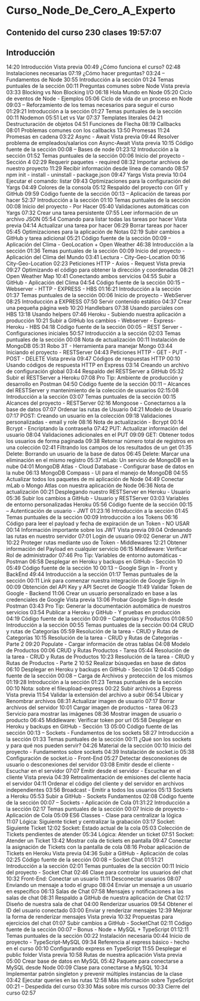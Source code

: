 # Curso_Node_De_Cero_A_Experto

## Contenido del curso 230 clases 19:57:07

## Introducción
14:20
Introducción
Vista previa
00:49
¿Cómo funciona el curso?
02:48
Instalaciones necesarias
07:19
¿Cómo hacer preguntas? 
03:24
–
Fundamentos de Node
30:55
Introducción a la sección
01:24
Temas puntuales de la sección
00:11
Preguntas comunes sobre Node
Vista previa
03:33
Blocking vs Non Blocking I/O 
06:18
Hola Mundo en Node
05:20
Ciclo de eventos de Node - Ejemplos
05:06
Ciclo de vida de un proceso en Node 
09:03
–
Reforzamiento de los temas necesarios para seguir el curso
01:29:21
Introducción a la sección
01:27
Temas puntuales de la sección 
00:11
Nodemon 
05:51
Let vs Var 
07:37
Templates literales
04:21
Destructuración de objetos 
04:51
Funciones de Flecha
08:19
Callbacks
08:01
Problemas comunes con los callbacks
13:50
Promesas 
11:24
Promesas en cadena 
03:22
Async - Await 
Vista previa
09:44
Resolver problema de empleados/salarios con Async-Await 
Vista previa
10:15
Código fuente de la sección 
00:08
–
Bases de node
01:23:12
Introducción a la sección 
01:52
Temas puntuales de la sección
00:06
Inicio del proyecto - Sección 4
02:29
Requerir paquetes - required 
08:32
Importar archivos de nuestro proyecto
11:29
Recibir información desde línea de comando 
08:57
npm init - install - uninstall - package.json 
09:47
Yargs 
Vista previa
10:04
Ejecutar el comando: listar 
09:43
Optimizaciones para la configuración del Yargs
04:49
Colores de la consola 
05:12
Respaldo del proyecto con GIT y GitHub 
09:59
Código fuente de la sección 
00:13
–
Aplicación de tareas por hacer
52:37
Introducción a la sección 
01:10
Temas puntuales de la sección 
00:08
Inicio del proyecto - Por Hacer 
05:40
Validaciones automáticas con Yargs
07:32
Crear una tarea persistente 
07:55
Leer información de un archivo JSON 
05:54
Comando para listar todas las tareas por hacer 
Vista previa
04:14
Actualizar una tarea por hacer 
06:29
Borrar tareas por hacer 
05:45
Optimizaciones para la aplicación de Notas 
02:19
Subir cambios a GitHub y tarea adicional 
05:21
Código fuente de la sección 
00:09
–
Aplicación del Clima - GeoLocation + Open Weather
46:38
Introducción a la sección 
01:36
Temas puntuales de la sección
00:09
Inicio del proyecto - Aplicación del Clima del Mundo 
03:41
Lectura - City-Geo-Location 
00:16
City-Geo-Location 
02:23
Peticiones HTTP - Axios - Request 
Vista previa
09:27
Optimizando el código para obtener la dirección y coordenadas 
08:21
Open Weather Map 
10:41
Conectando ambos servicios
04:55
Subir a GitHub - Aplicación del Clima 
04:54
Código fuente de la sección
00:15
–
Webserver - HTTP - EXPRESS - HBS
01:16:21
Introducción a la sección 
01:37
Temas puntuales de la sección 
00:06
Inicio de proyecto - WebServer 
08:25
Introducción a EXPRESS
07:50
Servir contenido estático
04:37
Crear una pequeña página web 
10:20
Handlebars 
07:38
Usando parciales con HBS 
13:18
Usando helpers
07:46
Heroku - Subiendo nuestra aplicación a producción 
10:21
Subir a GitHub los cambios - Webserver - Express- Heroku - HBS 
04:18
Código fuente de la sección 
00:05
–
REST Server - Configuraciones iniciales
50:57
Introducción a la sección 
02:03
Temas puntuales de la sección 
00:08
Nota de actualización 
00:11
Instalación de MongoDB 
05:31
Robo 3T - Herramienta para manejar Mongo
03:44
Iniciando el proyecto - RESTServer 
04:43
Peticiones HTTP - GET - PUT - POST - DELETE
Vista previa
09:47
Códigos de respuestas HTTP 
00:10
Usando códigos de respuesta HTTP en Express 
03:14
Creando un archivo de configuración global 
03:44
Respaldo del RESTServer a GitHub 
05:32
Subir el RESTServer a Heroku 
07:08
Pro Tip: Ambiente de producción y desarrollo en Postman
04:50
Código fuente de la sección 
00:11
–
Alcances del RESTServer y mantenimiento de la colección de usuarios
02:15:08
Introducción a la sección 
03:07
Temas puntuales de la sección
00:15
Alcances del proyecto - RESTServer 
02:16
Mongoose - Conectarnos a la base de datos 
07:07
Ordenar las rutas de Usuario 
04:21
Modelo de Usuario 
07:17
POST: Creando un usuario en la colección 
09:18
Validaciones personalizadas - email y role
08:16
Nota de actualización - Bcrypt 
00:14
Bcrypt - Encriptando la contraseña
07:42
PUT: Actualizar información del usuario
08:04
Validaciones adicionales en el PUT 
09:09
GET: Obtener todos los usuarios de forma paginada 
09:38
Retornar número total de registros en una colección 
02:41
Filtrando los campos de los resultados de un get 
01:35
Delete: Borrando un usuario de la base de datos 
06:45
Delete: Marcar una eliminación en el mismo registro
05:37
mLab: Un servicio de MongoDB en la nube 
04:01
MongoDB Atlas - Cloud Database - Configurar base de datos en la nube 
06:13
MongoDB Compass - UI para el manejo de MongoDB 
04:55
Actualizar todos los paquetes de mi aplicación de Node 
04:49
Conectar mLab o Mongo Atlas con nuestra aplicación de Node 
06:36
Nota de actualización 
00:21
Desplegando nuestro RESTServer en Heroku - Usuario 
05:36
Subir los cambios a GitHub - Usuario y RESTServer
03:03
Variables de entorno personalizadas Heroku 
05:56
Código fuente de la sección 
00:15
–
Autenticación de usuario - JWT
01:23:16
Introducción a la sección
01:45
Temas puntuales de la sección 
00:09
Introducción a los Tokens 
06:16
Código para leer el payload y fecha de expiración de un Token - NO USAR 
00:14
Información importante sobre los JWT 
Vista previa
09:04
Ordenando las rutas en nuestro servidor 
07:01
Login de usuario 
09:02
Generar un JWT
10:22
Proteger rutas mediante uso de Token - Middlewares 
12:21
Obtener información del Payload en cualquier servicio
06:15
Middleware: Verificar Rol de administrador
07:46
Pro Tip: Variables de entorno automáticas - Postman 
06:58
Desplegar en Heroku y backups en GitHub - Sección 10 
05:49
Código fuente de la sección 10 
00:13
–
Google Sign In - Front y BackEnd
49:44
Introducción a la sección
01:17
Temas puntuales de la sección
00:11
Link para comenzar nuestra integración de Google Sign-In 
00:09
Obtención del API Key y API Secret de Google 
11:49
Validar Token de Google - Backend
11:06
Crear un usuario personalizado en base a las credenciales de Google 
Vista previa
13:06
Probar Google Sign-In desde Postman 
03:43
Pro Tip: Generar la documentación automática de nuestros servicios
03:54
Publicar a Heroku y GitHub - Y pruebas en producción
04:19
Código fuente de la sección
00:09
–
Categorías y Productos
01:08:50
Introducción a la sección
00:55
Temas puntuales de la sección 
00:04
CRUD y rutas de Categorías 
05:59
Resolución de la tarea - CRUD y Rutas de Categorías 
10:15
Resolución de la tarea - CRUD y Rutas de Categorías - Parte 2
09:20
Populate - Cargar información de otras tablas
04:08
Modelo de Productos
00:06
CRUD y Rutas Productos - Tarea 
05:44
Resolución de la tarea - CRUD y Rutas de Productos
10:23
Resolución de la tarea - CRUD y Rutas de Productos - Parte 2
10:52
Realizar búsquedas en base de datos
06:10
Desplegar en Heroku y backups en GitHub - Sección 12
04:45
Código fuente de la sección 
00:08
–
Carga de Archivos y protección de los mismos
01:19:28
Introducción a la sección
01:23
Temas puntuales de la sección
00:10
Nota: sobre el fileupload-express 
00:22
Subir archivos a Express
Vista previa
11:54
Validar la extensión del archivo a subir
06:54
Ubicar y Renombrar archivos 
08:31
Actualizar imagen de usuario 
07:17
Borrar archivos del servidor 
10:01
Cargar imagen de productos - tarea
06:23
Servicio para mostrar las imágenes 
08:36
Mostrar imagen de usuario o producto 
06:45
Middleware: Verificar token por url 
05:58
Desplegar en Heroku y backups en GitHub - Sección 13 
05:00
Código fuente de las sección
00:13
–
Sockets - Fundamentos de los sockets
58:27
Introducción a la sección
01:33
Temas puntuales de la sección 
00:11
¿Qué son los sockets y para qué nos pueden servir? 
04:26
Material de la sección 
00:10
Inicio del proyecto - Fundamentos sobre sockets
04:39
Instalación de socket.io
05:38
Configuración de socket.io - Front-End
05:27
Detectar desconexiones de usuario o desconexiones del servidor 
03:08
Emitir desde el cliente - Escuchar en el servidor
07:07
Emitir desde el servidor - Escuchar en el cliente
Vista previa
04:39
Retroalimentación de emisiones del cliente hacia el servidor
04:11
Ordenar el código del cliente y del servidor en archivos independientes
03:56
Broadcast - Emitir a todos los usuarios
05:13
Sockets a Heroku 
05:53
Subir a GitHub - Sockets Fundamentos 
02:08
Código fuente de la sección
00:07
–
Sockets - Aplicación de Cola
01:31:22
Introducción a la sección 
02:17
Temas puntuales de la sección 
00:07
Inicio de proyecto - Aplicación de Cola
05:09
ES6 Classes - Clase para centralizar la lógica
11:07
Lógica: Siguiente ticket y centralizar la grabación 
03:17
Socket: Siguiente Ticket 
12:02
Socket: Estado actual de la cola
05:03
Colección de Tickets pendientes de atender 
05:34
Lógica: Atender un ticket
07:51
Socket: Atender un Ticket
13:42
Mostrar cola de tickets en pantalla 
09:47
Conectar la asignación de Tickets con la pantalla de cola
08:16
Probar aplicación de Tickets en Heroku 
Vista previa
04:36
Subir a GitHub - Aplicación de colas 
02:25
Código fuente de la sección
00:08
–
Socket Chat
01:51:21
Introducción a la sección
02:01
Temas puntuales de la sección 
00:11
Inicio del proyecto - Socket Chat
02:46
Clase para controlar los usuarios del chat 
10:32
Front-End: Conectar un usuario
11:11
Desconectar usuarios
08:07
Enviando un mensaje a todo el grupo 
08:04
Enviar un mensaje a un usuario en específico 
06:13
Salas de Chat 
07:58
Mensajes y notificaciones a las salas de chat 
08:31
Respaldo a GitHub de nuestra aplicación de Chat 
02:17
Diseño de nuestra sala de chat 
04:00
Renderizar usuarios
09:54
Obtener el ID del usuario conectado
03:00
Enviar y renderizar mensajes
12:39
Mejorar la forma de renderizar mensajes 
Vista previa
10:32
Propuestas para ejercicios del chat 
01:07
Subir cambios a GitHub - SocketChat 
02:11
Código fuente de la sección 
00:07
–
Bonus - Node + MySQL + TypeScript
01:12:11
Temas puntuales de la sección 
00:22
Instalación necesaria
00:44
Inicio de proyecto - TypeScript-MySQL 
09:34
Referencia al express básico - hecho en el curso 
00:10
Configurando express en TypeScript 
11:55
Desplegar el public folder 
Vista previa
10:58
Rutas de nuestra aplicación 
Vista previa
05:00
Crear base de datos en MySQL 
05:42
Paquete para conectarse a MySQL desde Node 
00:09
Clase para conectarse a MySQL 
10:34
Implementar patrón singleton y prevenir múltiples instancias de la clase 
03:42
Ejecutar queries en las rutas 
12:58
Más información sobre TypeScript 
00:21
–
Despedida del curso
03:30
Más sobre mis cursos 
00:33
Cierre del curso 
02:57

